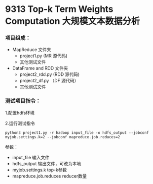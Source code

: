 # 9313 Top-k Term Weights Computation 大规模文本数据分析

### 项目组成：
- MapReduce 文件夹 
  - project1.py (MR 源代码)
  - 其他测试文件
- DataFrame and RDD 文件夹 
  - project2_rdd.py (RDD 源代码)
  - project2_df.py （DF 源代码）
  - 其他测试文件
 
### 测试项目指令：
1.配置hdfs环境  

2.运行测试指令  

`python3 project1.py -r hadoop input_file -o hdfs_output --jobconf myjob.settings.k=2 --jobconf mapreduce.job.reduces=2`  

参数：  
- input_file 输入文件  
- hdfs_output 输出文件，可改为本地  
- myjob.settings.k top-k参数  
- mapreduce.job.reduces reducer数量  
